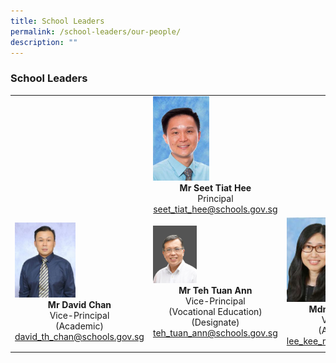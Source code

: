 ```yaml
---
title: School Leaders
permalink: /school-leaders/our-people/
description: ""
---
```

### School Leaders

|  |  |  |
|---|---|---|
|  | <img src="/images/principal.jpg" style="width:45%"><center><b>Mr Seet Tiat Hee</b><br>Principal<br>[seet\_tiat\_hee@schools.gov.sg](mailto:seet_tiat_hee@schools.gov.sg)</center> |  |
| <img src="/images/vp.jpg" style="width:47%"><center><b>Mr David Chan</b><br>Vice-Principal<br>(Academic)<br>[david\_th\_chan@schools.gov.sg](mailto:david_th_chan@schools.gov.sg)</center> | <img src="/images/sl1.png" style="width:35%"><center><b>Mr Teh Tuan Ann </b><br>Vice-Principal<br>(Vocational Education)<br>(Designate)<br>[teh\_tuan\_ann@schools.gov.sg](mailto:teh_tuan_ann@schools.gov.sg)</center> | <img src="/images/vp2.jpg" style="width:45%"><center><b>Mdm Lee Kee Meng</b><br>Vice-Principal<br>(Administration)<br>[lee\_kee\_meng@schools.gov.sg](mailto:lee_kee_meng@schools.gov.sg)</center>|
|  |  |  |